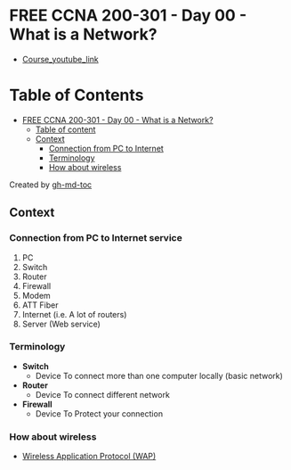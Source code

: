 # FREE CCNA 200-301 - Day 00 - What is a Network?
- [Course_youtube_link](https://www.youtube.com/playlist?list=PLIhvC56v63IJVXv0GJcl9vO5Z6znCVb1P)

Table of Contents
=================

* [FREE CCNA 200-301 - Day 00 - What is a Network?](#free-ccna-200-301---day-00---what-is-a-network)
   * [Table of content](#table-of-content)
   * [Context](#context)
      * [Connection from PC to Internet](#connection-from-pc-to-internet)
      * [Terminology](#terminology)
      * [How about wireless](#how-about-wireless)

Created by [gh-md-toc](https://github.com/ekalinin/github-markdown-toc)

## Context

### Connection from PC to Internet service
1. PC
2. Switch
3. Router
4. Firewall
5. Modem
6. ATT Fiber
7. Internet (i.e. A lot of routers)
8. Server (Web service)

### Terminology
- __Switch__
    - Device To connect more than one computer locally (basic network)
- __Router__
    - Device To connect different network
- __Firewall__
    - Device To Protect your connection

### How about wireless
- [Wireless Application Protocol (WAP)](https://en.wikipedia.org/wiki/Wireless_Application_Protocol)
